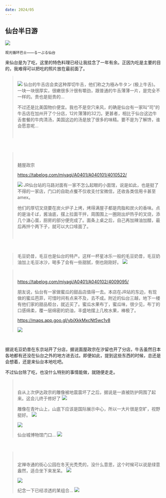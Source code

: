 ```yaml
---
date: 2024/05
---
```



## 仙台半日游
<img src="https://s2.loli.net/2024/05/16/PeScIshVLi47TH5.jpg"/>

<small>观光循环巴士——るーぷる仙台</small>

来仙台是为了吃，这里的特色料理已经让我挂念了一年有余。正因为吃是主要的目的，我难得可以把吃的照片放在最前面了。

<blockquote>

<br>

<img src="https://s2.loli.net/2024/05/16/tpZEDbagR2oW8zj.jpg"/>
仙台的牛舌店会卖这种厚切牛舌，他们称之为極み牛タン (极上牛舌)。一块一块很厚实，很嫩很多汁很有嚼劲，跟普通的牛舌薄薄一片，是完全不一样的。贵也是挺贵的...

<br>

不过还是比美国物价便宜。我也不是空穴来风，的确是仙台有一家叫“司”的牛舌店在加州开了个分店，12片薄薄的32刀。更甚者，相比于仙台这边牛舌套餐的牛肉清汤，美国这边的汤是放了很多的味精。要不是为了解馋，谁会愿意呢...

<br>
</blockquote>

<br>

<blockquote>

<br>

麺屋政宗

https://tabelog.com/miyagi/A0401/A040101/4010522/

<img src="https://s2.loli.net/2024/05/16/WoOVMC13pnagmLj.jpg"/>
JR仙台站的马路对面有一家不怎么起眼的小面馆，说是如此，也是挺了不得的一家店，门口的自助点餐不仅收支付宝微信，还收各类信用卡甚至amex。

<br>

他们的厚切叉烧要在炭火炉子上烤，烤得满屋子都是肉脂和炭火的香味。点的是油そば，酱油底，摆上拉面干拌，周围围上一圈刚出炉热乎的叉烧，添几个溏心蛋，厨房的部分便完成了。面条上桌之后，自己再加辣油加醋，最后再拌个两下子，就可以大口嗦面了。

<br>

</blockquote>

<br>

<blockquote>

毛豆奶昔，毛豆也是仙台的特产。这样一杯星冰乐一般的毛豆奶昔，毛豆奶油加上毛豆冰沙，喝多了会有一些甜腻，倒也刚刚好。
<img src="https://s2.loli.net/2024/05/16/kxnPJLKg4avs5U6.jpg"/>

</blockquote>

<blockquote>

<br>


https://tabelog.com/miyagi/A0401/A040102/4009095/

朋友说，仙台有一家做蜜瓜的甜品店值得一去。本店在JR站的东边，有现做的蜜瓜芭菲，可惜时间有点来不及，去不成。附近的仙台三越，地下一楼有他们家的甜品柜台，就近买了。蜜瓜水果布丁，蜜瓜味，很少见，布丁的口感绵柔，覆一层绵密的奶油，丰盛地摆上几枚水果，棒极了。

https://maps.app.goo.gl/ybiXkkMxcNt5wc1v8

<img src="https://s2.loli.net/2024/05/17/Wk846Lojuwt5NKS.jpg"/>

</blockquote>

<br>

据说毛豆奶昔在东京站开了分店，据说面屋政宗在汐留也开了分店，牛舌虽然日本各地都有还没在仙台之外的地方进去过。即便如此，提到这些东西的时候，总还是会想着，还是来仙台本地吃吧。

不过仙台除了吃，也没什么特别的事情能做，就随便走走。

<blockquote>

<br>

自从上次伊达政宗的雕像被地震震坏了之后，据说是一直被防护网围了起来。这会儿终于修好了
<img src="https://s2.loli.net/2024/05/16/57vdhGHDmUzLnbo.jpg"/>

雕像在青叶山上，山底下应该是国际展示中心，所以一大片很是空旷，视野挺好。
<img src="https://s2.loli.net/2024/05/17/TaW8KElxodDc7sG.jpg"/>


<img src="https://s2.loli.net/2024/05/17/D9XyWGn6mfV3AEQ.jpg"/>

仙台城博物馆门口...
<img src="https://s2.loli.net/2024/05/17/4DKx6zSoedrm13X.jpg"/>
<br>

</blockquote>

<br>

<blockquote>

<br>

定禅寺通的街心公园在冬天光秃秃的，没什么意思，这个时候可以说是绿意盎然，适合坐下来发呆。
<img src="https://s2.loli.net/2024/05/17/zDgQVNtySofa9Kw.jpg"/>

<img src="https://s2.loli.net/2024/05/16/PeScIshVLi47TH5.jpg"/>

纪念一下已经凉透的某组合...
<img src="https://s2.loli.net/2024/05/17/ohOjQfdMIUly7ir.jpg"/>

</blockquote>

